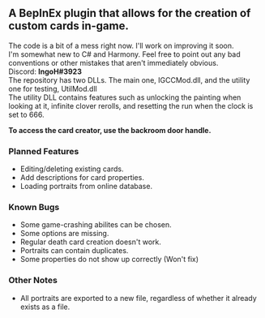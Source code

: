 ## A BepInEx plugin that allows for the creation of custom cards in-game. ##
The code is a bit of a mess right now. I'll work on improving it soon.<br>
I'm somewhat new to C# and Harmony. Feel free to point out any bad conventions or other mistakes that aren't immediately obvious.<br>
Discord: **IngoH#3923**<br>
The repository has two DLLs. The main one, IGCCMod.dll, and the utility one for testing, UtilMod.dll<br>
The utility DLL contains features such as unlocking the painting when looking at it, infinite clover rerolls, and resetting the run when the clock is set to 666.

**To access the card creator, use the backroom door handle.**<br>

### Planned Features ###
- Editing/deleting existing cards.
- Add descriptions for card properties.
- Loading portraits from online database.

### Known Bugs ###
- Some game-crashing abilites can be chosen.
- Some options are missing.
- Regular death card creation doesn't work.
- Portraits can contain duplicates.
- Some properties do not show up correctly (Won't fix)

### Other Notes ###
- All portraits are exported to a new file, regardless of whether it already exists as a file.
